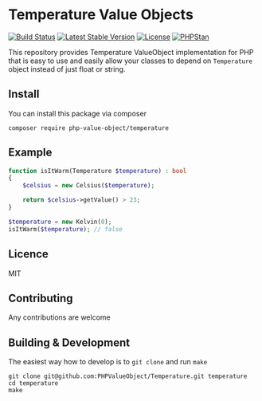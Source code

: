 # Temperature Value Objects

[![Build Status](https://travis-ci.org/phpvalueobject/temperature.svg)](https://travis-ci.org/phpvalueobject/temperature)
[![Latest Stable Version](https://poser.pugx.org/phpvalueobject/temperature/v/stable)](https://packagist.org/packages/phpvalueobject/temperature)
[![License](https://poser.pugx.org/phpvalueobject/temperature/license)](https://packagist.org/packages/phpvalueobject/temperature)
[![PHPStan](https://img.shields.io/badge/PHPStan-enabled-brightgreen.svg?style=flat)](https://github.com/phpvalueobject/temperature)

This repository provides Temperature ValueObject implementation for PHP that is easy to use and easily allow your classes to
depend on `Temperature` object instead of just float or string.

## Install

You can install this package via composer

`composer require php-value-object/temperature`

## Example

``` php
function isItWarm(Temperature $temperature) : bool
{
    $celsius = new Celsius($temperature);

    return $celsius->getValue() > 23;
}

$temperature = new Kelvin(0);
isItWarm($temperature); // false
```

## Licence

MIT

## Contributing

Any contributions are welcome

## Building & Development

The easiest way how to develop is to `git clone` and run `make`

```
git clone git@github.com:PHPValueObject/Temperature.git temperature
cd temperature
make
```
